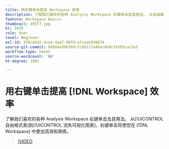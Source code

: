 ```yaml
---
title: 用右键单击提高 Workspace 效率
description: 了解我们喜欢的各种 Analysis Workspace 右键单击及其用法。 从自由格式表到流失可视化图表，右键单击操作可以让您更高效、更熟练地在工作区中进行操作。
feature: Workspace Basics
thumbnail: 39377.jpg
kt: 5939
role: User
level: Beginner
exl-id: 4f0ce6d2-4ce4-4aa7-907d-efcaab958674
source-git-commit: 84984ad9bf65cfc69117e40ac0e0cfe503cac5e5
workflow-type: tm+mt
source-wordcount: '66'
ht-degree: 100%

---
```


# 用右键单击提高 [!DNL Workspace] 效率

了解我们喜欢的各种 Analysis Workspace 右键单击及其用法。 从[!UICONTROL 自由格式表]到[!UICONTROL 流失可视化图表]，右键单击将使您在 [!DNL Workspace] 中更加高效和熟练。

>[!VIDEO](https://video.tv.adobe.com/v/327562/?quality=12&learn=on&captions=chi_hans)
